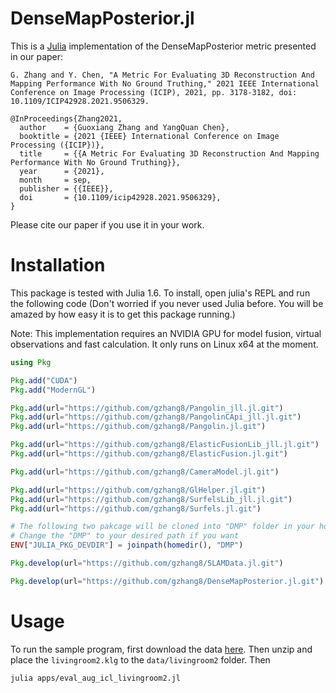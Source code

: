 # DenseMapPosterior.jl

This is a [Julia](https://www.julialang.org/) implementation of the DenseMapPosterior metric presented in our paper:
```
G. Zhang and Y. Chen, "A Metric For Evaluating 3D Reconstruction And Mapping Performance With No Ground Truthing," 2021 IEEE International Conference on Image Processing (ICIP), 2021, pp. 3178-3182, doi: 10.1109/ICIP42928.2021.9506329.
```
```
@InProceedings{Zhang2021,
  author    = {Guoxiang Zhang and YangQuan Chen},
  booktitle = {2021 {IEEE} International Conference on Image Processing ({ICIP})},
  title     = {{A Metric For Evaluating 3D Reconstruction And Mapping Performance With No Ground Truthing}},
  year      = {2021},
  month     = sep,
  publisher = {{IEEE}},
  doi       = {10.1109/icip42928.2021.9506329},
}
```
Please cite our paper if you use it in your work.
# Installation
This package is tested with Julia 1.6. To install, open julia's REPL and run the following code
(Don't worried if you never used Julia before. You will be amazed by how easy it is to get this package running.)

Note: This implementation requires an NVIDIA GPU for model fusion, virtual observations and fast calculation. It only runs on Linux x64 at the moment.

```julia
using Pkg

Pkg.add("CUDA")
Pkg.add("ModernGL")

Pkg.add(url="https://github.com/gzhang8/Pangolin_jll.jl.git")
Pkg.add(url="https://github.com/gzhang8/PangolinCApi_jll.jl.git")
Pkg.add(url="https://github.com/gzhang8/Pangolin.jl.git")

Pkg.add(url="https://github.com/gzhang8/ElasticFusionLib_jll.jl.git")
Pkg.add(url="https://github.com/gzhang8/ElasticFusion.jl.git")

Pkg.add(url="https://github.com/gzhang8/CameraModel.jl.git")

Pkg.add(url="https://github.com/gzhang8/GlHelper.jl.git")
Pkg.add(url="https://github.com/gzhang8/SurfelsLib_jll.jl.git")
Pkg.add(url="https://github.com/gzhang8/Surfels.jl.git")

# The following two pakcage will be cloned into "DMP" folder in your home folder
# Change the "DMP" to your desired path if you want
ENV["JULIA_PKG_DEVDIR"] = joinpath(homedir(), "DMP")

Pkg.develop(url="https://github.com/gzhang8/SLAMData.jl.git")

Pkg.develop(url="https://github.com/gzhang8/DenseMapPosterior.jl.git")
```

# Usage

To run the sample program, first download the data [here](https://drive.google.com/file/d/1_9S50Utbl6NftU8_I92J2sH5La-9NOEm/view?usp=sharing). Then unzip and place the `livingroom2.klg` to the `data/livingroom2` folder. Then  
```
julia apps/eval_aug_icl_livingroom2.jl
```
